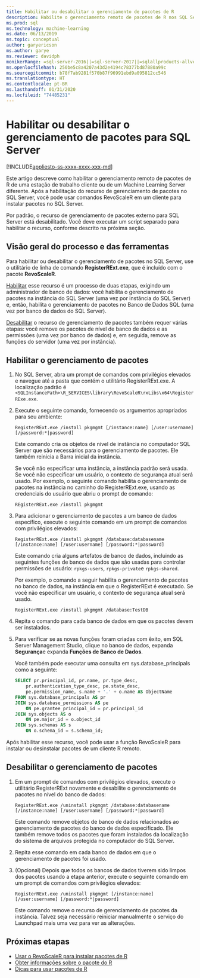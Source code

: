 ```yaml
---
title: Habilitar ou desabilitar o gerenciamento de pacotes de R
description: Habilite o gerenciamento remoto de pacotes de R nos SQL Server 2016 R Services ou Serviços de Machine Learning do SQL Server (no banco de dados)
ms.prod: sql
ms.technology: machine-learning
ms.date: 06/13/2019
ms.topic: conceptual
author: garyericson
ms.author: garye
ms.reviewer: davidph
monikerRange: =sql-server-2016||=sql-server-2017||=sqlallproducts-allversions
ms.openlocfilehash: 250be5c8a4207a43d2e4194c78377bd87880a99c
ms.sourcegitcommit: b78f7ab9281f570b87f96991ebd9a095812cc546
ms.translationtype: HT
ms.contentlocale: pt-BR
ms.lasthandoff: 01/31/2020
ms.locfileid: "74485231"
---
```

# <a name="enable-or-disable-remote-package-management-for-sql-server"></a>Habilitar ou desabilitar o gerenciamento de pacotes para SQL Server
[!INCLUDE[appliesto-ss-xxxx-xxxx-xxx-md](../../includes/appliesto-ss-xxxx-xxxx-xxx-md.md)]

Este artigo descreve como habilitar o gerenciamento remoto de pacotes de R de uma estação de trabalho cliente ou de um Machine Learning Server diferente. Após a habilitação do recurso de gerenciamento de pacotes no SQL Server, você pode usar comandos RevoScaleR em um cliente para instalar pacotes no SQL Server.

Por padrão, o recurso de gerenciamento de pacotes externo para SQL Server está desabilitado. Você deve executar um script separado para habilitar o recurso, conforme descrito na próxima seção.

## <a name="overview-of-process-and-tools"></a>Visão geral do processo e das ferramentas

Para habilitar ou desabilitar o gerenciamento de pacotes no SQL Server, use o utilitário de linha de comando **RegisterRExt.exe**, que é incluído com o pacote **RevoScaleR**.

[Habilitar](#bkmk_enable) esse recurso é um processo de duas etapas, exigindo um administrador de banco de dados: você habilita o gerenciamento de pacotes na instância do SQL Server (uma vez por instância do SQL Server) e, então, habilita o gerenciamento de pacotes no Banco de Dados SQL (uma vez por banco de dados do SQL Server).

[Desabilitar](#bkmk_disable) o recurso de gerenciamento de pacotes também requer várias etapas: você remove os pacotes de nível de banco de dados e as permissões (uma vez por banco de dados) e, em seguida, remove as funções do servidor (uma vez por instância).

## <a name="bkmk_enable"></a> Habilitar o gerenciamento de pacotes

1. No SQL Server, abra um prompt de comandos com privilégios elevados e navegue até a pasta que contém o utilitário RegisterRExt.exe. A localização padrão é `<SQLInstancePath>\R_SERVICES\library\RevoScaleR\rxLibs\x64\RegisterRExe.exe`.

2. Execute o seguinte comando, fornecendo os argumentos apropriados para seu ambiente:

    `RegisterRExt.exe /install pkgmgmt [/instance:name] [/user:username] [/password:*|password]`

    Este comando cria os objetos de nível de instância no computador SQL Server que são necessários para o gerenciamento de pacotes. Ele também reinicia a Barra inicial da instância.

    Se você não especificar uma instância, a instância padrão será usada. Se você não especificar um usuário, o contexto de segurança atual será usado. Por exemplo, o seguinte comando habilita o gerenciamento de pacotes na instância no caminho do RegisterRExt.exe, usando as credenciais do usuário que abriu o prompt de comando:

    `REgisterRExt.exe /install pkgmgmt`

3. Para adicionar o gerenciamento de pacotes a um banco de dados específico, execute o seguinte comando em um prompt de comandos com privilégios elevados:

    `RegisterRExt.exe /install pkgmgmt /database:databasename [/instance:name] [/user:username] [/password:*|password]`
   
    Este comando cria alguns artefatos de banco de dados, incluindo as seguintes funções de banco de dados que são usadas para controlar permissões de usuário: `rpkgs-users`, `rpkgs-private`e `rpkgs-shared`.

    Por exemplo, o comando a seguir habilita o gerenciamento de pacotes no banco de dados, na instância em que o RegisterRExt é executado. Se você não especificar um usuário, o contexto de segurança atual será usado.

    `RegisterRExt.exe /install pkgmgmt /database:TestDB`

4. Repita o comando para cada banco de dados em que os pacotes devem ser instalados.

5. Para verificar se as novas funções foram criadas com êxito, em SQL Server Management Studio, clique no banco de dados, expanda **Segurança**e expanda **Funções de Banco de Dados**.

    Você também pode executar uma consulta em sys.database_principals como a seguinte:

    ```sql
    SELECT pr.principal_id, pr.name, pr.type_desc,   
        pr.authentication_type_desc, pe.state_desc,   
        pe.permission_name, s.name + '.' + o.name AS ObjectName  
    FROM sys.database_principals AS pr  
    JOIN sys.database_permissions AS pe  
        ON pe.grantee_principal_id = pr.principal_id  
    JOIN sys.objects AS o  
        ON pe.major_id = o.object_id  
    JOIN sys.schemas AS s  
        ON o.schema_id = s.schema_id;
    ```

Após habilitar esse recurso, você pode usar a função RevoScaleR para instalar ou desinstalar pacotes de um cliente R remoto.

## <a name="bkmk_disable"></a> Desabilitar o gerenciamento de pacotes

1. Em um prompt de comandos com privilégios elevados, execute o utilitário RegisterRExt novamente e desabilite o gerenciamento de pacotes no nível do banco de dados:

    `RegisterRExt.exe /uninstall pkgmgmt /database:databasename [/instance:name] [/user:username] [/password:*|password]`

    Este comando remove objetos de banco de dados relacionados ao gerenciamento de pacotes do banco de dados especificado. Ele também remove todos os pacotes que foram instalados da localização do sistema de arquivos protegida no computador do SQL Server.

2. Repita esse comando em cada banco de dados em que o gerenciamento de pacotes foi usado.

3.  (Opcional) Depois que todos os bancos de dados tiverem sido limpos dos pacotes usando a etapa anterior, execute o seguinte comando em um prompt de comandos com privilégios elevados:

    `RegisterRExt.exe /uninstall pkgmgmt [/instance:name] [/user:username] [/password:*|password]`

    Este comando remove o recurso de gerenciamento de pacotes da instância. Talvez seja necessário reiniciar manualmente o serviço do Launchpad mais uma vez para ver as alterações.

## <a name="next-steps"></a>Próximas etapas

+ [Usar o RevoScaleR para instalar pacotes de R](install-r-packages-with-revoscaler.md)
+ [Obter informações sobre o pacote do R](r-package-information.md)
+ [Dicas para usar pacotes de R](tips-for-using-r-packages.md)
